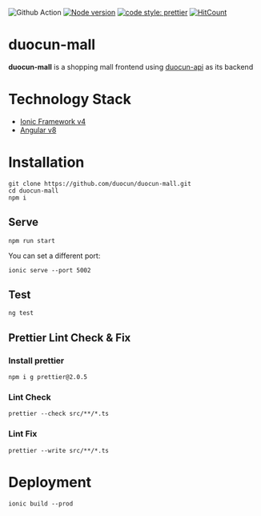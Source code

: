 ![Github Action](https://github.com/duocun/duocun-mall/workflows/build/badge.svg)
[![Node version](https://img.shields.io/badge/npm-v6.9.0-green)](http://nodejs.org/download/)
[![code style: prettier](https://img.shields.io/badge/code_style-prettier-ff69b4.svg?style=flat-square)](https://github.com/prettier/prettier)
[![HitCount](http://hits.dwyl.com/duocun/duocun-mall.svg)](http://hits.dwyl.com/duocun/duocun-mall)
# duocun-mall

**duocun-mall** is a shopping mall frontend using [duocun-api](https://github.com/duocun/duocun-api) as its backend

# Technology Stack

- [Ionic Framework v4](https://ionicframework.com/docs)
- [Angular v8](https://angular.io/)

# Installation

```console
git clone https://github.com/duocun/duocun-mall.git
cd duocun-mall
npm i
```

## Serve

```console
npm run start
```

You can set a different port:

```console
ionic serve --port 5002
```

## Test

```console
ng test
```

## Prettier Lint Check & Fix

### Install prettier

```console
npm i g prettier@2.0.5
```

### Lint Check

```console
prettier --check src/**/*.ts
```

### Lint Fix

```console
prettier --write src/**/*.ts
```

# Deployment

```console
ionic build --prod
```
